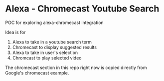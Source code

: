 Alexa - Chromecast Youtube Search
==================

POC for exploring alexa-chromecast integration

Idea is for
1) Alexa to take in a youtube search term
2) Chromecast to display suggested results
3) Alexa to take in user's selection
4) Chromcast to play selected video

The chromecast section in this repo right now is copied directly from Google's chromecast example.
